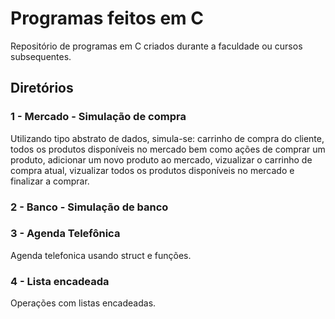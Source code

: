 # Programas feitos em C
Repositório de programas em C criados durante a faculdade ou cursos subsequentes.

## Diretórios


### 1 - Mercado - Simulação de compra
  
   Utilizando tipo abstrato de dados, simula-se: carrinho de compra do cliente, todos os produtos disponíveis no mercado bem como ações de comprar um produto,       adicionar um novo produto ao mercado, vizualizar o carrinho de compra atual, vizualizar todos os produtos disponíveis no mercado e finalizar a comprar.

### 2 - Banco - Simulação de banco

### 3 - Agenda Telefônica
  Agenda telefonica usando struct e funções.
  
### 4 - Lista encadeada
  Operações com listas encadeadas.

